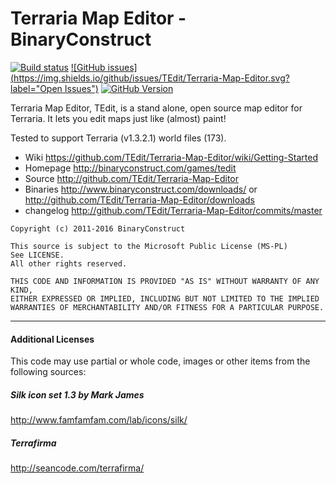 # Terraria Map Editor - BinaryConstruct  
[![Build status](https://ci.appveyor.com/api/projects/status/xi3k3j54un10a0o4?svg=true)](https://ci.appveyor.com/project/BinaryConstruct/terraria-map-editor) 
[![GitHub issues](https://img.shields.io/github/issues/TEdit/Terraria-Map-Editor.svg?label="Open Issues")](https://waffle.io/TEdit/Terraria-Map-Editor)
[![GitHub Version](https://img.shields.io/github/tag/TEdit/Terraria-Map-Editor.svg?label=GitHub)](https://github.com/TEdit/Terraria-Map-Editor)

Terraria Map Editor, TEdit, is a stand alone, open source map editor for Terraria. It lets you edit maps just like (almost) paint!

Tested to support Terraria (v1.3.2.1) world files (173).

* Wiki https://github.com/TEdit/Terraria-Map-Editor/wiki/Getting-Started  
* Homepage http://binaryconstruct.com/games/tedit  
* Source http://github.com/TEdit/Terraria-Map-Editor  
* Binaries http://www.binaryconstruct.com/downloads/ or http://github.com/TEdit/Terraria-Map-Editor/downloads  
* changelog http://github.com/TEdit/Terraria-Map-Editor/commits/master


```
Copyright (c) 2011-2016 BinaryConstruct
 
This source is subject to the Microsoft Public License (MS-PL)
See LICENSE.
All other rights reserved.

THIS CODE AND INFORMATION IS PROVIDED "AS IS" WITHOUT WARRANTY OF ANY KIND, 
EITHER EXPRESSED OR IMPLIED, INCLUDING BUT NOT LIMITED TO THE IMPLIED 
WARRANTIES OF MERCHANTABILITY AND/OR FITNESS FOR A PARTICULAR PURPOSE.
```

---
#### Additional Licenses
This code may use partial or whole code, images or other items from the following sources:

##### Silk icon set 1.3 by Mark James
http://www.famfamfam.com/lab/icons/silk/

##### Terrafirma
http://seancode.com/terrafirma/
